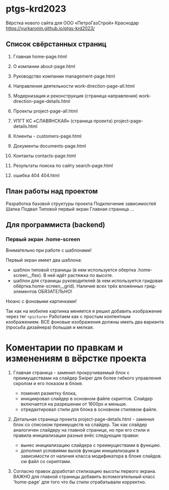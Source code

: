 # ptgs-krd2023

 Вёрстка нового сайта для ООО «ПетроГазСтрой» Краснодар https://yurkaronin.github.io/ptgs-krd2023/

## Список свёрстанных страниц

1. Главная home-page.html
2. О компании about-page.html
3. Руководство компании management-page.html

4. Направления деятельности work-direction-page-all.html
5. Модернизация и реконструкция (страница направления) work-direction-page-details.html

6. Проекты project-page-all.html
7. УПГТ КС «СЛАВЯНСКАЯ» (страница проекта) project-page-details.html

8. Клиенты - customers-page.html
9. Документы documents-page.html
10. Контакты contacts-page.html

11. Результаты поиска по сайту search-page.html
12. ошибка 404 404.html

## План работы над проектом

Разработка базовой структуры проекта
Подключение зависимостей
Шапка
Подвал
Типовой первый экран
Главная страница
...

## Для программиста (backend)

### Первый экран .home-screen

Внимательно при работе с шаблонами!

Первый экран имеет два шаблона:

- шаблон типовой страницы (в нем используется обертка .home-screen__flex). В ней идёт растяжка по высоте.
- шаблон для страницы руководителей (в нем используется гридовая обёртка.home-screen__grid). Наличие всех трёх вложенных грид-элементов ОБЯЗАТЕЛЬНО!

Нюанс с фоновыми картинками!

Так как на мобилке картинка меняется я решил добавить изображение через тег `<picture>` Работаем как с простым контентным изображением.
ВСЕ фоновые изображения должны иметь два варианта (просьба дизайнера) большая и мелкая.


# Коментарии по правкам и изменениям в вёрстке проекта

1. Главная страница - заменил прокручиваемый блок с преимуществами на слайдер Swiper для более гибкого управления скролом и его показом в блоке.
   - поменял разметку блока,
   - инициировал слайдер в основном файле скриптов. Слайдер включается на разрешении от 1600px и меньше.
   - отредактировал стили для блока в основном стилевом файле.

2. Детальная страница проекта project-page-details.html - заменил блок со списоком преимуществ на слайдер. Так как слайдер аналогичен слайдеру на главной странице, но при его стили и правила инициализации разные внёс следующие правки:
   - вынес инициализацию слайдера с преимуществами в функцию.
   - дополнил условиями вызов функции инициализации в зависимости от наличия класса модификатора в блоке слайдов. см файл со скриптами.

3. Согласно правок доработал стилизацию высоты первого экрана. ВАЖНО для главной страницы добавить вспомогательный класс 'home-page' <body class="home-page"> для того что бы стили отрабатывали корректно.
